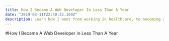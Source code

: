 ```yaml
---
title: How I Became A Web Developer In Less Than A Year
date: "2019-03-11T22:40:32.169Z"
description: Learn how I went from working in healthcare, to becoming a Software Engineer in less than a year.
---
```


#How I Became A Web Developer in Less Than A Year